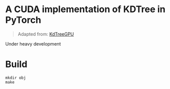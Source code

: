 # A CUDA implementation of KDTree in PyTorch

> Adapted from: [KdTreeGPU](https://github.com/johnarobinson77/KdTreeGPU)

Under heavy development

# Build

```
mkdir obj
make
```
